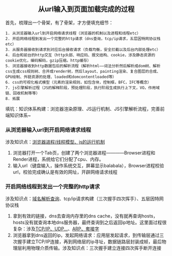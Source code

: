 <h2 align="center">从url输入到页面加载完成的过程</h3>
首先，梳理出一个骨架，有了骨架，才方便填充细节：

```
1. 从浏览器输入url到开启网络请求线程（浏览器的机制以及进程和线程etc）
2. 开启网络线程到发出一个完整的http请求（dns查询，tcp/ip请求，五层因特网协议栈etc）
3. 从服务器接收到请求到对应后台接收请求（负载均衡，安全拦截以及后台内部处理etc）
4. 后台和前台的http交互（http头部、响应码、报文结构、cookie，涉及静态资源的cookie优化，编码解码，gzip压缩。http缓存）
5. 浏览器接收到http数据包后的解析流程（解析html——词法分析然后解析成dom树、解析css生成css规则树、合并成render树，然后layout、painting渲染、复合图层的合成、GPU绘制、外链资源的处理、loaded和domcontentloaded等）
6. css的可视化格式模型（元素的渲染规则，如包含块，控制框，BFC，IFC等概念）
7. js引擎解析过程（JS的解释阶段，预处理阶段，执行阶段生成执行上下文，VO，作用域链、回收机制等等）
8. 拓展
```
填坑：知识体系构建：浏览器渲染原理、JS运行机制、JS引擎解析流程，完善前端知识体系~

### 从浏览器输入url到开启网络请求线程
涉及知识点：[浏览器进程/线程模型、js的运行机制](https://segmentfault.com/a/1190000012925872)

1. 浏览器打开一个Tab页，创建了两个浏览器进程————Browser进程和Render进程，系统给它们分配了cpu、内存。
2. 输入url（键盘输入，操作系统交互，屏幕显示balabala），Browser进程校验url，校验完成确认是有效的网址，开辟网络请求线程

### 开启网络线程到发出一个完整的http请求
涉及知识点：[域名解析查询](https://www.zhihu.com/question/34873227)、tcp/ip请求构建（三次握手四次挥手）、五层因特网协议栈

1. 拿到有效的链接，dns去查询内存里的dns cache，没有就再查询hosts，hosts没有就查询本地dns服务器，最终查询到之后返回ip地址。这里面过程很复杂：涉及[TCP/IP、UDP...](https://blog.csdn.net/freekiteyu/article/details/72236734)、[ARP、套接字](https://github.com/skyline75489/what-happens-when-zh_CN/blob/master/README.rst#arp)
2. 浏览器拿到dns返回的ip，发起网络请求：应用层发起请求，到传输层通过三次握手建立TCP/IP连接，再到网络层的ip寻址，数据链路层封装成帧，最后物理层利用物理介质传输。涉及知识点：三次握手建立连接四次挥手断开连接

